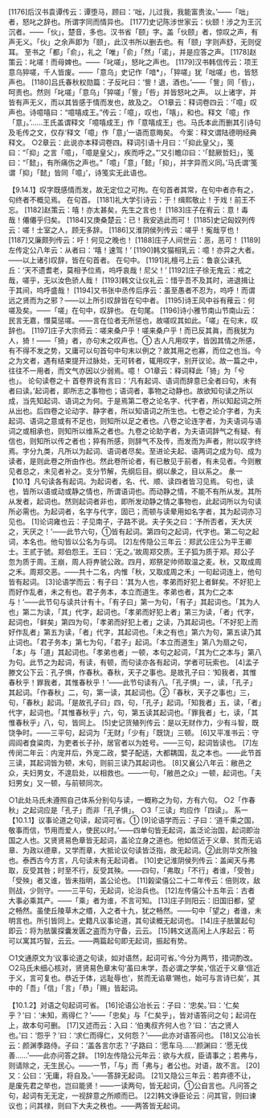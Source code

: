 <!-- { "loadSidebar": true } -->
[1176]后汉书袁谭传云：谭堕马，顾曰：‘咄，儿过我，我能富贵汝。’——「咄」者，怒叱之辞也。所谓字同而情异也。
[1177]史记陈涉世家云：伙颐！涉之为王沉沉者。——「伙」，楚音，多也。汉书省「颐」字。盖「伙颐」者，惊叹之声，有声无义。「伙」之余声即为「颐」，此汉书所以删去也。有「颐」字则声舒，无则促耳。
至书之「都」「俞」，礼之「唯」「俞」「然」「诺」，并是应答之声。
[1178]赵策云：叱嗟！而母婢也。——「叱嗟」，怒叱之声也。
[1179]汉书韩信传云：项王意乌猝嗟，千人皆废。——「意乌」史记作「喑*」，「猝嗟」犹「咄嗟」也，皆怒声也。
[1180]吕氏春秋权勋篇：子反叱曰：‘訾！退，酒也。’——「訾」同「呰」，呵责也。然则「叱嗟」「意乌」「猝嗟」「訾」「呰」并皆怒叱之声。
以上诸字，并皆有声无义，而以其皆感于情而发也，故及之。
○1章云：释词卷四云：‘「噫」叹声也。诗噫嘻曰：“噫嘻成王。”传云：「噫」，叹也，「嘻」，和也。释文「噫」作「意」。’……王氏盖谓释文「噫嘻成王」作「意嘻成王」也。马氏本此而删其引诗句及毛传之文，仅存‘释文「噫」作「意」’一语而意晦矣。  今案：释文谓陆德明经典释文。
○2章云：此说亦本释词卷四。释词引语十月曰：‘「抑此皇父」，笺曰：“「抑」之言「噫」，「噫是皇父」，疾而呼之。”’又引瞻卬曰：‘「懿厥哲妇」，笺曰：“「懿」，有所痛伤之声也。”「噫」「意」「懿」「抑」，并字异而义同。’马氏谓‘笺谓「抑」「懿」皆同「噫」’，诗笺实无此语也。

【9.14.1】叹字既感情而发，故无定位之可拘。在句首者其常，在句中者亦有之，句终者不概见焉。
在句首。
[1181]礼大学引诗云：于！缉熙敬止！于戏！前王不忘。
[1182]赵策云：嘻！亦太甚矣，先生之言也！
[1183]庄子在宥云：意！毒哉！僊僊乎归矣。
[1184]又庚桑楚云：已！我安逃此而可！
[1185]史记匈奴列传云：嗟！士室之人，顾无多辞。
[1186]又淮阴侯列传云：嗟乎！寃哉亨也！
[1187]又廉颇列传云：吁！何见之晚也！
[1188]庄子人间世云：恶，恶可！
[1189]左传定公八年云：从者曰：‘嘻！速驾！’
[1190]韩文猫相乳云：噫！亦异之大者。——以上诸引叹辞，皆在句首者。
在句中。
[1191]礼檀弓上云：鲁哀公诔孔丘：‘天不遗耆老，莫相予位焉，呜呼哀哉！尼父！’
[1192]庄子徐无鬼云：戒之哉，嗟乎，无以汝色骄人哉！
[1193]韩文让仪礼云：惜乎吾不及其时，进退揖让于其间，呜呼盛哉！
[1194]又书张中丞传后序云：虽至愚者不忍为，呜呼！而谓远之贤而为之邪？——以上所引叹辞皆在句中者。
[1195]诗王风中谷有蓷云：何嗟及矣。——「嗟」在句中，叹辞也。
在句尾。
[1196]诗小雅节南山节南山云：民言无嘉，憯莫惩嗟。——言在位者无所惩也，故嗟叹其如此。「嗟」在句末，叹辞也。
[1197]庄子大宗师云：嗟来桑户乎！嗟来桑户乎！而已反其眞，而我犹为人，猗！——「猗」者，亦句末之叹声也。①
古人凡用叹字，皆因其情之所感，有不得不发之势，又庸可以句首句中句末以例之？故其用之也寡，而位之也当。今之为文者，遇有结束提开过脉处，无可转者，辄用叹字，别开议论。故一篇之中，往往不一用者，而文气亦因以少弱焉。噫！
○1章云：释词释此「猗」为「兮也」。
论句读卷之十
首卷界说有言曰：‘凡有起词、语词而辞意已全者曰句，未有者曰读。’起词者，即所志之事物也；语词者，事物之动静也。故欲知句读之所以成，当先知起词、语词之为何。于是焉第二卷之论名字、代字者，所以知起词之所从出也。后四卷之论动字、静字者，所以知语词之所生也。七卷之论介字者，为夫起词、语词之意或有不足也，则知所以足之者也。八卷之论连字者，为夫语词与语词之或相承也，则知所以维系之者也。九卷之论助字者，为夫语词辞气之有疑、有信也，则知所以传之者也；猝有所感，则辞气不及传，而发而为声者，附以叹字终焉。字分九类，凡所以为起词、语词者尽矣。至进论夫起、语两词之成为句、成为读者，是则此卷之所由作也。然此卷所论者，有已散见于前者，有未见者。今则散见者总之，未见者补之。支分节解，先纲后目。纲以彖之，目以系之。
彖一
【10.1】凡句读各有起词。为起词者，名、代、顺、读四者皆习见焉。
句也，读也，皆所以语或动或静之情也，所谓语词也。而动静之情，不能不有所从发。其所从发者，起词也。然则起词者非也，即所发动静之情之事物也，此起词所以为句读所必需也。为起词者，名字与代字，固已；而顿与读晕用如名字者，其为起词亦习见也。
[1]论词雍也云：子见南子，子路不说。夫子矢之曰：‘予所否者，天大厌之，天厌之！’——此节六句，①皆有起词。第四句之起词，代字也。第二句之起词，本名也。他句皆以公名为与词。
[2]左传隐公三年云：郑武公庄公为平王卿士。王贰于虢。郑伯怨王。王曰：‘无之。’故周郑交质。王子狐为质于郑。郑公子忽为质于周。王崩，周人将畁虢公政。四月，郑祭足帅师取温之麦。秋，又取成周之禾。周郑交恶。——共十二名，内惟「秋，又取成周之禾」一句起词连上，他句皆有起词。
[3]论语学而云：有子曰：‘其为人也，孝弟而好犯上者鲜矣。不好犯上而好作乱者，未之有也。君子务本，本立而道生。孝弟也者，其为仁之本与！’——此节句与读共计有十。「有子曰」第一为句，「有子」其起词也。「其为人也」第二为读，「其」代字，起词也。「孝弟而好犯上者」第三为读，「者」代字，起词也，「鲜矣」第四为句，「孝弟而好犯上者」之读，乃其起词也。「不好犯上而好作乱者」第五为读，「者」代字，其起词也。「未之有也」第六为句，第五读乃其止词也。「君子务本」第七为句，「君子」起词。「本立而道生」第八为扇之句，「本」与「道」其起词也。「孝弟也者」一顿，本句之起词，「其为仁之本与」第八为句。此节之为起词，有读，有顿，而句读亦各有起词，学者可玩索也。
[4]孟子滕文公下云：孔子惧，作春秋。春秋，天子之事也。是故孔子曰：‘知我者，其惟春秋乎！罪我者，其惟春秋乎！’——此节句读有八。「孔子惧」一，读，「孔子」其起词。「作春秋」二，句，第一读，其起词也。②「春秋，天子之事也」三，句，「春秋」起词。「是故孔子曰」四，句，「孔子」起词。「知我者」五，读，「者」代字，起词也。「其惟春秋乎」六，句，第五读其起词也。「罪我者」七，读，「其惟春秋乎」八，句，皆同上。
[5]史记货殖列传云：是以无财作力，少有斗智，既饶争时。——三平句，起词为「无财」「少有」「既饶」三顿。
[6]又平准书云：守闾阎者食粱肉，为吏者长子孙，居官者以为姓号。——三句，起词皆读也。
[7]左传闵二年云：内宠并后，外宠二政，嬖子配适，大都耦国，乱之本也。——此节首三读，其起词皆为顿，末句，则前三读乃其起词也。
[8]又襄公八年云：敝邑之众，夫妇男女，不遑启处，以相救也。——一句，「敝邑之众」一顿，起词也。「夫妇男女」又一顿，与前顿同次。

○1此处马氏未遵照自己体系分别句与读，一概称之为句，方有六句。
○2「作春秋」之起词应是「孔子」而非「孔子惧」。
○3「三读」均应作「四读」。
系一
【10.1.1】议事论道之句读，起词可省。①
[9]论语学而云：子曰：‘道千乘之国，敬事而信，节用而爱人，使民以时。’——四单句皆无起词，盖泛论治国，起词即治国之人也。又贤贤易色章皆无起词，盖论立身之道也。他如信近于义章、贫而无谄章、为政以德章，又学而章，大抵论议句读皆泛指，故无起词。②此则华文所独也。泰西古今方言，凡句读未有无起词者。
[10]史记淮阴侯列传云：盖闻天与弗取，反受其咎；时至不行，反受其殃。——四句，「弗取」「不行」者谁，「受咎」「受殃」者又谁，皆未指明，盖公论也。
[11]榖梁僖公二十二年传云：倍则攻，敌则战，少则守。——三平句，无起词，论治兵也。
[12]左传僖公十五年云：古者大事必乘其产。——「乘」者为谁，不言可知。
[13]庄子则阳云：旧国旧都，望之畅然。虽使丘陵草木之缗，入之者十九，犹之畅然。——句中「望之」者谁，未明言也。所引皆同上。史籍凡议事论道，其句读概无起词也。
[14]庄子胠箧起句即云：将为胠箧探囊发匮之盗而为守备，云云。
[15]韩文送高闲上人序起云：苟可以寓其巧智，云云。——两篇起句即无起词，振起有势。

○1文通原文为‘议事论道之句读，如对语然，起词可省。’今分为两节，措词酌改。
○2马氏未细心核对，贤贤易色章末句‘虽曰未学，吾必谓之学矣，’信近于义章‘信近于义，言可复也。恭近于体，远耻辱也’，贫而无谄章‘赐也，始可与言诗已矣’，其中的「吾」「信」「言」「恭」「赐」皆起词。

【10.1.2】对语之句起词可省。
[16]论语公冶长云：子曰：‘忠矣。’曰：‘仁矣乎？’曰：‘未知，焉得仁？’——「忠矣」与「仁矣乎」，皆对语答问之句；起词在上，故本句可删。
[17]又述而云：入曰：‘伯夷叔齐何人也？’曰：‘古之贤人也。’曰：‘怨乎？’曰：‘求仁而得仁，又何怨？’——此亦对语答问也。
[18]又公冶长云：颜渊季路侍。子曰：‘盖各言尔志？’子路曰：‘愿车马……’颜渊曰：‘愿无伐善……’——此亦问答之辞。
[19]左传隐公元年云：欲与大叔，臣请事之；若弗与，则请除之，无生民心。——一节，「与」而「弗与」者公也。对语，故不言。
[20]又：公曰：‘无庸，将自及。’——答辞无起词。
[21]又隐公三年云：若弃德不让，是废先君之举也，岂曰能贤！——一读两句，皆无起词，①公自言也。凡问答之句，起词有无无定，一视辞意之所顺而已。
[22]韩文诤臣论云：问其官，则曰谏议也；问其禄，则曰下大夫之秩也。——两答皆无起词。
